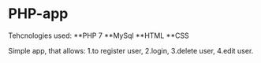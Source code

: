 # PHP-app
Tehcnologies used: 
**PHP 7
**MySql
**HTML
**CSS

Simple app, that allows: 
1.to register user, 
2.login, 
3.delete user, 
4.edit user. 
